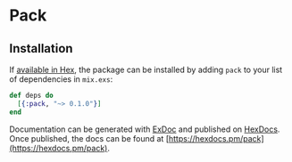 # Pack

## Installation

If [available in Hex](https://hex.pm/docs/publish), the package can be installed
by adding `pack` to your list of dependencies in `mix.exs`:

```elixir
def deps do
  [{:pack, "~> 0.1.0"}]
end
```

Documentation can be generated with [ExDoc](https://github.com/elixir-lang/ex_doc)
and published on [HexDocs](https://hexdocs.pm). Once published, the docs can
be found at [https://hexdocs.pm/pack](https://hexdocs.pm/pack).
